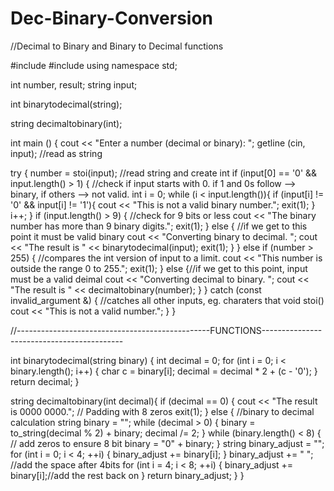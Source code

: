 # Dec-Binary-Conversion

//Decimal to Binary and Binary to Decimal functions

#include <iostream>
#include <string>
using namespace std;

int number, result;
string input;

int binarytodecimal(string);

string decimaltobinary(int);

int main () {
 cout << "Enter a number (decimal or binary): ";
 getline (cin, input); //read as string

try {
number = stoi(input); //read string and create int
if (input[0] == '0' && input.length() > 1) { //check if input starts with 0. if 1 and 0s follow --> binary, if others --> not valid.
    int i = 0;
    while (i < input.length()){
        if (input[i] != '0' && input[i] != '1'){
        cout << "This is not a valid binary number.";
        exit(1);
        }
        i++;
    }
    if (input.length() > 9) { //check for 9 bits or less
        cout << "The binary number has more than 9 binary digits.";
        exit(1);
    }
    else { //if we get to this point it must be valid binary
        cout << "Converting binary to decimal. ";
        cout << "The result is " << binarytodecimal(input);
        exit(1);
    }
}
else if (number > 255) { //compares the int version of input to a limit. 
    cout << "This number is outside the range 0 to 255.";
    exit(1);
}
else {//if we get to this point, input must be a valid deimal 
    cout << "Converting decimal to binary. ";
    cout << "The result is " << decimaltobinary(number);
} 
}
catch (const invalid_argument &) { //catches all other inputs, eg. charaters that void stoi()
    cout << "This is not a valid number.";
}
}

//------------------------------------------------FUNCTIONS-------------------------------------------

int binarytodecimal(string binary) {
    int decimal = 0;
    for (int i = 0; i < binary.length(); i++) {
    char c = binary[i];
    decimal = decimal * 2 + (c - '0');
    }
    return decimal;
}

string decimaltobinary(int decimal){
    if (decimal == 0) {
        cout << "The result is 0000 0000."; // Padding with 8 zeros
        exit(1);
    } 
    else { //binary to decimal calculation
        string binary = "";
        while (decimal > 0) {
            binary = to_string(decimal % 2) + binary;
            decimal /= 2;
        }
        while (binary.length() < 8) { // add zeros to ensure 8 bit
            binary = "0" + binary;
        }
        string binary_adjust = "";
        for (int i = 0; i < 4; ++i) {
            binary_adjust += binary[i]; 
        }
        binary_adjust += " "; //add the space after 4bits
        for (int i = 4; i < 8; ++i) {
            binary_adjust += binary[i];//add the rest back on
        }
        return binary_adjust;
    } 
}
    

